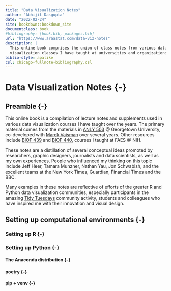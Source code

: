 ```yaml
---
title: "Data Visualization Notes"
author: "Abhijit Dasgupta"
date: "2022-02-24"
site: bookdown::bookdown_site
documentclass: book
#bibliography: [book.bib, packages.bib]
url: "https://www.araastat.com/data-viz-notes"
description: |
  This online book comprises the union of class notes from various data 
  visualization classes I have taught at universities and organizations
biblio-style: apalike
csl: chicago-fullnote-bibliography.csl
---
```


# Data Visualization Notes {-}

## Preamble {-}

This online book is a compilation of lecture notes and supplements used in various data visualization courses I have taught over the years. The primary material comes from the materials in [ANLY 503](https://anly503.netlify.app) @ Georgetown University, co-developed with [Marck Vaisman](https://www.github.com/wahalulu) over several years. Other resources include [BIOF 439](https://www.araastat.com/BIOF439) and [BIOF 440](https://www.araastat.com/BIOF440), courses I taught at FAES @ NIH.

These notes are a distillation of several conceptual ideas promoted by researchers, graphic designers, journalists and data scientists, as well as my own experiences. People who influenced my thinking on this topic include Jeff Heer, Tamara Munzner, Nathan Yau, Jon Schwabish, and the excellent teams at the New York Times, Guardian, Financial Times and the BBC.

Many examples in these notes are reflective of efforts of the greater R and Python data visualization communities, especially participants in the amazing [Tidy Tuesdays](https://github.com/rfordatascience/tidytuesday) community activity, students and colleagues who have inspired me with their innovation and visual design.

## Setting up computational environments {-}

### Setting up R {-}


### Setting up Python {-}

#### The Anaconda distribution {-}

#### poetry {-}

#### pip + venv {-}

